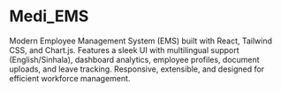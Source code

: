 # Medi_EMS
Modern Employee Management System (EMS) built with React, Tailwind CSS, and Chart.js. Features a sleek UI with multilingual support (English/Sinhala), dashboard analytics, employee profiles, document uploads, and leave tracking. Responsive, extensible, and designed for efficient workforce management.
